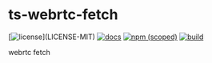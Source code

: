 # ts-webrtc-fetch

[![license](https://img.shields.io/badge/license-MIT%2FApache--2.0-blue")](LICENSE-MIT)
[![docs](https://img.shields.io/badge/docs-typescript-blue.svg)](https://aicacia.github.io/ts-webrtc-fetch/)
[![npm (scoped)](https://img.shields.io/npm/v/@aicacia/webrtc-fetch)](https://www.npmjs.com/package/@aicacia/webrtc-fetch)
[![build](https://github.com/aicacia/ts-webrtc-fetch/workflows/Test/badge.svg)](https://github.com/aicacia/ts-webrtc-fetch/actions?query=workflow%3ATest)

webrtc fetch
